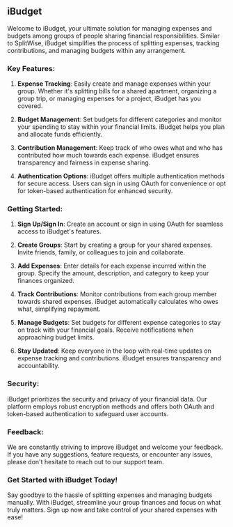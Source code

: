 ## iBudget

Welcome to iBudget, your ultimate solution for managing expenses and budgets among groups of people sharing financial responsibilities. Similar to SplitWise, iBudget simplifies the process of splitting expenses, tracking contributions, and managing budgets within any arrangement.

### Key Features:

1. **Expense Tracking**: Easily create and manage expenses within your group. Whether it's splitting bills for a shared apartment, organizing a group trip, or managing expenses for a project, iBudget has you covered.

2. **Budget Management**: Set budgets for different categories and monitor your spending to stay within your financial limits. iBudget helps you plan and allocate funds efficiently.

3. **Contribution Management**: Keep track of who owes what and who has contributed how much towards each expense. iBudget ensures transparency and fairness in expense sharing.

4. **Authentication Options**: iBudget offers multiple authentication methods for secure access. Users can sign in using OAuth for convenience or opt for token-based authentication for enhanced security.

### Getting Started:

1. **Sign Up/Sign In**: Create an account or sign in using OAuth for seamless access to iBudget's features.

2. **Create Groups**: Start by creating a group for your shared expenses. Invite friends, family, or colleagues to join and collaborate.

3. **Add Expenses**: Enter details for each expense incurred within the group. Specify the amount, description, and category to keep your finances organized.

4. **Track Contributions**: Monitor contributions from each group member towards shared expenses. iBudget automatically calculates who owes what, simplifying repayment.

5. **Manage Budgets**: Set budgets for different expense categories to stay on track with your financial goals. Receive notifications when approaching budget limits.

6. **Stay Updated**: Keep everyone in the loop with real-time updates on expense tracking and contributions. iBudget ensures transparency and accountability.

### Security:

iBudget prioritizes the security and privacy of your financial data. Our platform employs robust encryption methods and offers both OAuth and token-based authentication to safeguard user accounts.

### Feedback:

We are constantly striving to improve iBudget and welcome your feedback. If you have any suggestions, feature requests, or encounter any issues, please don't hesitate to reach out to our support team.

### Get Started with iBudget Today!

Say goodbye to the hassle of splitting expenses and managing budgets manually. With iBudget, streamline your group finances and focus on what truly matters. Sign up now and take control of your shared expenses with ease!
